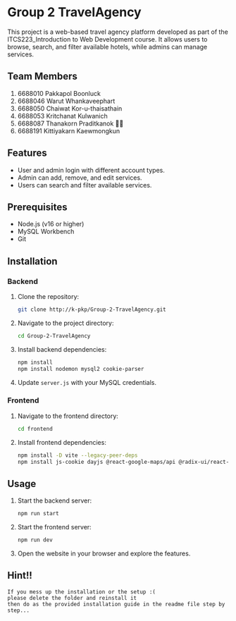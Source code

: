 # Group 2 TravelAgency

This project is a web-based travel agency platform developed as part of the ITCS223_Introduction to Web Development course. It allows users to browse, search, and filter available hotels, while admins can manage services.

## Team Members

1. 6688010 Pakkapol Boonluck
2. 6688046 Warut Whankaveephart
3. 6688050 Chaiwat Kor-u-thaisathain
4. 6688053 Kritchanat Kulwanich
5. 6688087 Thanakorn Praditkanok 🖕🏿
6. 6688191 Kittiyakarn Kaewmongkun

## Features

- User and admin login with different account types.
- Admin can add, remove, and edit services.
- Users can search and filter available services.

## Prerequisites

- Node.js (v16 or higher)
- MySQL Workbench
- Git

## Installation

### Backend

1. Clone the repository:
    ```bash
    git clone http://k-pkp/Group-2-TravelAgency.git
    ```
2. Navigate to the project directory:
    ```bash
    cd Group-2-TravelAgency
    ```
3. Install backend dependencies:
    ```bash
    npm install
    npm install nodemon mysql2 cookie-parser
    ```
4. Update `server.js` with your MySQL credentials.

### Frontend

1. Navigate to the frontend directory:
    ```bash
    cd frontend
    ```
2. Install frontend dependencies:
    ```bash
    npm install -D vite --legacy-peer-deps
    npm install js-cookie dayjs @react-google-maps/api @radix-ui/react-select --legacy-peer-deps
    ```

## Usage

1. Start the backend server:
    ```bash
    npm run start
    ```
2. Start the frontend server:
    ```bash
    npm run dev
    ```
3. Open the website in your browser and explore the features.

## Hint!!
    If you mess up the installation or the setup :(
    please delete the folder and reinstall it 
    then do as the provided installation guide in the readme file step by step... 
